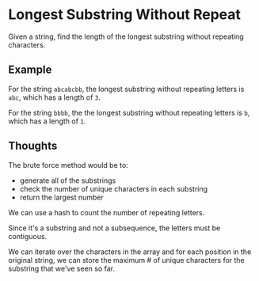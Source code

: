 # Longest Substring Without Repeat

Given a string, find the length of the longest substring without repeating
characters.

## Example

For the string `abcabcbb`, the longest substring without repeating letters
is `abc`, which has a length of `3`.

For the string `bbbb`, the the longest substring without repeating letters
is `b`, which has a length of `1`.

## Thoughts

The brute force method would be to:

- generate all of the substrings
- check the number of unique characters in each substring
- return the largest number

We can use a hash to count the number of repeating letters.

Since it's a substring and not a subsequence, the letters must be contiguous.

We can iterate over the characters in the array and for each position in the
original string, we can store the maximum # of unique characters for the
substring that we've seen so far.
